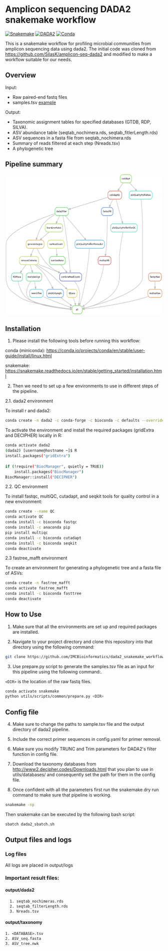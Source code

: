 
# Amplicon sequencing DADA2 snakemake workflow

[![Snakemake](https://img.shields.io/badge/snakemake-v6.13.1-blue)](https://snakemake.bitbucket.io)
[![DADA2](https://img.shields.io/badge/DADA2-v1.14-orange)](https://benjjneb.github.io/dada2/index.html)
[![Conda](https://img.shields.io/badge/conda-v4.11.0-lightgrey)](https://docs.conda.io/en/latest/)


This is a snakemake workflow for profiling microbial communities from amplicon sequencing
data using dada2. The initial code was cloned from https://github.com/SilasK/amplicon-seq-dada2 
and modified to make a workflow suitable for our needs.

## Overview

Input: 
* Raw paired-end fastq files
* samples.tsv [example](example_files/samples.tsv)

Output:

* Taxonomic assignment tables for specified databases (GTDB, RDP, SILVA).
* ASV abundance table (seqtab_nochimera.rds, seqtab_fitlerLength.rds)
* ASV sequences in a fasta file from seqtab_nochimera.rds
* Summary of reads filtered at each step (Nreads.tsv)
* A phylogenetic tree


## Pipeline summary

<img src="rulegraph.png" width="800" height="450">



## Installation

1. Please install the following tools before running this workflow:

conda (miniconda): https://conda.io/projects/conda/en/stable/user-guide/install/linux.html

snakemake: https://snakemake.readthedocs.io/en/stable/getting_started/installation.html


2. Then we need to set up a few environments to use in different steps of the pipeline.

2.1. dada2 environment

To install r and dada2:

```bash
conda create -n dada2 -c conda-forge -c bioconda -c defaults --override-channels bioconductor-dada2
```

To activate the environment and install the required packages (gridExtra and DECIPHER) locally in R:

```bash
conda activate dada2
(dada2) [username@hostname ~]$ R
install.packages("gridExtra")

if (!require("BiocManager", quietly = TRUE))
    install.packages("BiocManager")
BiocManager::install("DECIPHER")
```

2.2. QC environment

To install fastqc, multiQC, cutadapt, and seqkit tools for quality control in a new environment:

```bash
conda create --name QC
conda activate QC
conda install -c bioconda fastqc
conda install -c anaconda pip
pip install multiqc
conda install -c bioconda cutadapt
conda install -c bioconda seqkit
conda deactivate
```

2.3 fastree_mafft environment 

To create an environment for generating a phylogenetic tree and a fasta file of ASVs:

```bash
conda create -n fastree_mafft
conda activate fastree_mafft
conda install -c bioconda fasttree
conda deactivate
```


## How to Use
1. Make sure that all the environments are set up and required packages are installed.

2. Navigate to your project directory and clone this repository into that directory using the following command:

```bash
git clone https://github.com/IMCBioinformatics/dada2_snakemake_workflow.git
```

3. Use prepare.py script to generate the samples.tsv file as an input for this pipeline using the following command:. 

```<DIR>``` is the location of the raw fastq files.

```bash
conda activate snakemake
python utils/scripts/common/prepare.py <DIR>
```

## Config file

4. Make sure to change the paths to sample.tsv file and the output directory of dada2 pipeline.

5. Include the correct primer sequences in config.yaml for primer removal.

6. Make sure you modify TRUNC and Trim parameters for DADA2's filter function in config file.

7. Download the taxonomy databases from http://www2.decipher.codes/Downloads.html  that you plan to use in utils/databases/ and consequently set the path for them in the config file.

8. Once confident with all the parameters first run the snakemake dry run command to make sure that pipeline is working.
 
 ```bash
 snakemake -np
 ```
Then snakemake can be executed by the following bash script:
 
 ```bash
 sbatch dada2_sbatch.sh
 ```
 

## Output files and logs

### Log files
All logs are placed in output/logs

### Important result files:
#### output/dada2
      1. seqtab_nochimeras.rds
      2. seqtab_filterLength.rds
      3. Nreads.tsv
#### output/taxonomy
    1. <DATABASE>.tsv
    2. ASV_seq.fasta
    3. ASV_tree.nwk
